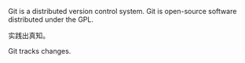 Git is a distributed version control system.
Git is open-source software distributed under the GPL.</br>

实践出真知。

Git tracks changes.